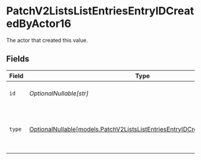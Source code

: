 # PatchV2ListsListEntriesEntryIDCreatedByActor16

The actor that created this value.


## Fields

| Field                                                                                                                                          | Type                                                                                                                                           | Required                                                                                                                                       | Description                                                                                                                                    |
| ---------------------------------------------------------------------------------------------------------------------------------------------- | ---------------------------------------------------------------------------------------------------------------------------------------------- | ---------------------------------------------------------------------------------------------------------------------------------------------- | ---------------------------------------------------------------------------------------------------------------------------------------------- |
| `id`                                                                                                                                           | *OptionalNullable[str]*                                                                                                                        | :heavy_minus_sign:                                                                                                                             | An ID to identify the actor.                                                                                                                   |
| `type`                                                                                                                                         | [OptionalNullable[models.PatchV2ListsListEntriesEntryIDCreatedByActorType16]](../models/patchv2listslistentriesentryidcreatedbyactortype16.md) | :heavy_minus_sign:                                                                                                                             | The type of actor. [Read more information on actor types here](/docs/actors).                                                                  |